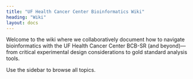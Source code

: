 ```yaml
---
title: "UF Health Cancer Center Bioinformatics Wiki"
heading: "Wiki"
layout: docs
---
```


Welcome to the wiki where we collaboratively document how to navigate bioinformatics with the UF Health Cancer Center BCB-SR (and beyond)—from critical 
experimental design considerations to gold standard analysis tools.

Use the sidebar to browse all topics.

